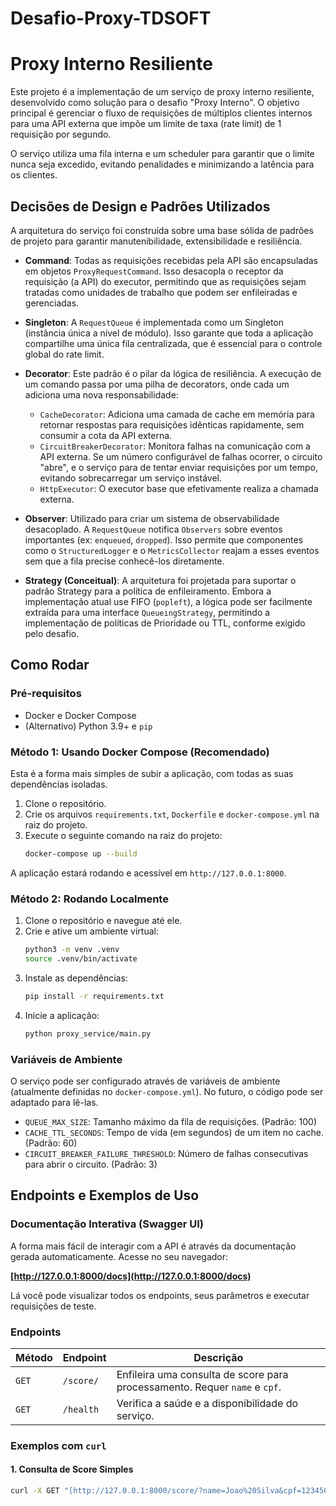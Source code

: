 # Desafio-Proxy-TDSOFT
# Proxy Interno Resiliente

Este projeto é a implementação de um serviço de proxy interno resiliente, desenvolvido como solução para o desafio "Proxy Interno". O objetivo principal é gerenciar o fluxo de requisições de múltiplos clientes internos para uma API externa que impõe um limite de taxa (rate limit) de 1 requisição por segundo.

O serviço utiliza uma fila interna e um scheduler para garantir que o limite nunca seja excedido, evitando penalidades e minimizando a latência para os clientes.

## Decisões de Design e Padrões Utilizados

A arquitetura do serviço foi construída sobre uma base sólida de padrões de projeto para garantir manutenibilidade, extensibilidade e resiliência.

* **Command**: Todas as requisições recebidas pela API são encapsuladas em objetos `ProxyRequestCommand`. Isso desacopla o receptor da requisição (a API) do executor, permitindo que as requisições sejam tratadas como unidades de trabalho que podem ser enfileiradas e gerenciadas.

* **Singleton**: A `RequestQueue` é implementada como um Singleton (instância única a nível de módulo). Isso garante que toda a aplicação compartilhe uma única fila centralizada, que é essencial para o controle global do rate limit.

* **Decorator**: Este padrão é o pilar da lógica de resiliência. A execução de um comando passa por uma pilha de decorators, onde cada um adiciona uma nova responsabilidade:
    * `CacheDecorator`: Adiciona uma camada de cache em memória para retornar respostas para requisições idênticas rapidamente, sem consumir a cota da API externa.
    * `CircuitBreakerDecorator`: Monitora falhas na comunicação com a API externa. Se um número configurável de falhas ocorrer, o circuito "abre", e o serviço para de tentar enviar requisições por um tempo, evitando sobrecarregar um serviço instável.
    * `HttpExecutor`: O executor base que efetivamente realiza a chamada externa.

* **Observer**: Utilizado para criar um sistema de observabilidade desacoplado. A `RequestQueue` notifica `Observers` sobre eventos importantes (ex: `enqueued`, `dropped`). Isso permite que componentes como o `StructuredLogger` e o `MetricsCollector` reajam a esses eventos sem que a fila precise conhecê-los diretamente.

* **Strategy (Conceitual)**: A arquitetura foi projetada para suportar o padrão Strategy para a política de enfileiramento. Embora a implementação atual use FIFO (`popleft`), a lógica pode ser facilmente extraída para uma interface `QueueingStrategy`, permitindo a implementação de políticas de Prioridade ou TTL, conforme exigido pelo desafio.

## Como Rodar

### Pré-requisitos
* Docker e Docker Compose
* (Alternativo) Python 3.9+ e `pip`

### Método 1: Usando Docker Compose (Recomendado)

Esta é a forma mais simples de subir a aplicação, com todas as suas dependências isoladas.

1.  Clone o repositório.
2.  Crie os arquivos `requirements.txt`, `Dockerfile` e `docker-compose.yml` na raiz do projeto.
3.  Execute o seguinte comando na raiz do projeto:
    ```bash
    docker-compose up --build
    ```
A aplicação estará rodando e acessível em `http://127.0.0.1:8000`.

### Método 2: Rodando Localmente

1.  Clone o repositório e navegue até ele.
2.  Crie e ative um ambiente virtual:
    ```bash
    python3 -m venv .venv
    source .venv/bin/activate
    ```
3.  Instale as dependências:
    ```bash
    pip install -r requirements.txt
    ```
4.  Inicie a aplicação:
    ```bash
    python proxy_service/main.py
    ```

### Variáveis de Ambiente
O serviço pode ser configurado através de variáveis de ambiente (atualmente definidas no `docker-compose.yml`). No futuro, o código pode ser adaptado para lê-las.

* `QUEUE_MAX_SIZE`: Tamanho máximo da fila de requisições. (Padrão: 100)
* `CACHE_TTL_SECONDS`: Tempo de vida (em segundos) de um item no cache. (Padrão: 60)
* `CIRCUIT_BREAKER_FAILURE_THRESHOLD`: Número de falhas consecutivas para abrir o circuito. (Padrão: 3)

## Endpoints e Exemplos de Uso

### Documentação Interativa (Swagger UI)

A forma mais fácil de interagir com a API é através da documentação gerada automaticamente. Acesse no seu navegador:

**[http://127.0.0.1:8000/docs](http://127.0.0.1:8000/docs)**

Lá você pode visualizar todos os endpoints, seus parâmetros e executar requisições de teste.

### Endpoints

| Método | Endpoint  | Descrição                                                                      |
|--------|-----------|--------------------------------------------------------------------------------|
| `GET`  | `/score/` | Enfileira uma consulta de score para processamento. Requer `name` e `cpf`.     |
| `GET`  | `/health` | Verifica a saúde e a disponibilidade do serviço.                               |

### Exemplos com `curl`

#### 1. Consulta de Score Simples
```bash
curl -X GET "[http://127.0.0.1:8000/score/?name=Joao%20Silva&cpf=12345678900](http://127.0.0.1:8000/score/?name=Joao%20Silva&cpf=12345678900)"
